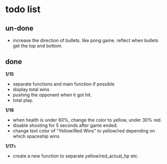 # todo list
## un-done
* increase the direction of bullets. like pong game. reflect when bullets get the top and bottom. 
## done
**1/15**
* separate functions and main function if possible
* display total wins
* pushing the opponent when it got hit. 
* total play. 

**1/16**
* when health is under 60%, change the color to yellow, under 30% red. 
* disable shooting for 5 seconds after game ended. 
* change text color of "Yellow/Red Wins" to yellow/red depending on which spaceship wins

**1/17**s
* create a new function to separate yellow/red_actual_hp etc. 